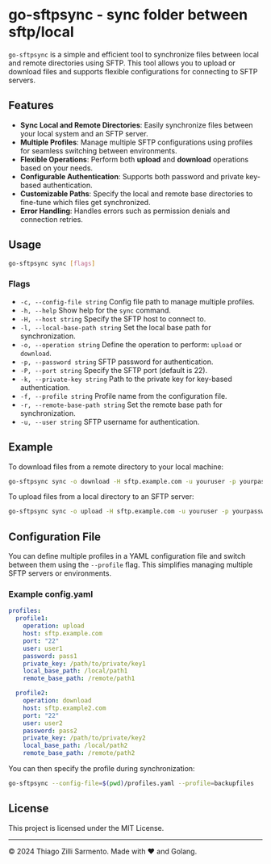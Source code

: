 # go-sftpsync - sync folder between sftp/local

`go-sftpsync` is a simple and efficient tool to synchronize files between local and remote directories using SFTP. This tool allows you to upload or download files and supports flexible configurations for connecting to SFTP servers.

## Features

- **Sync Local and Remote Directories**: Easily synchronize files between your local system and an SFTP server.
- **Multiple Profiles**: Manage multiple SFTP configurations using profiles for seamless switching between environments.
- **Flexible Operations**: Perform both **upload** and **download** operations based on your needs.
- **Configurable Authentication**: Supports both password and private key-based authentication.
- **Customizable Paths**: Specify the local and remote base directories to fine-tune which files get synchronized.
- **Error Handling**: Handles errors such as permission denials and connection retries.

## Usage

```bash
go-sftpsync sync [flags]
```

### Flags

- `-c, --config-file string`        Config file path to manage multiple profiles.
- `-h, --help`                      Show help for the `sync` command.
- `-H, --host string`               Specify the SFTP host to connect to.
- `-l, --local-base-path string`    Set the local base path for synchronization.
- `-o, --operation string`          Define the operation to perform: `upload` or `download`.
- `-p, --password string`           SFTP password for authentication.
- `-P, --port string`               Specify the SFTP port (default is 22).
- `-k, --private-key string`        Path to the private key for key-based authentication.
- `-f, --profile string`            Profile name from the configuration file.
- `-r, --remote-base-path string`   Set the remote base path for synchronization.
- `-u, --user string`               SFTP username for authentication.

## Example

To download files from a remote directory to your local machine:

```bash
go-sftpsync sync -o download -H sftp.example.com -u youruser -p yourpassword -l /local/dir -r /remote/dir
```

To upload files from a local directory to an SFTP server:

```bash
go-sftpsync sync -o upload -H sftp.example.com -u youruser -p yourpassword -l /local/dir -r /remote/dir
```

## Configuration File

You can define multiple profiles in a YAML configuration file and switch between them using the `--profile` flag. This simplifies managing multiple SFTP servers or environments.

### Example config.yaml

```yaml
profiles:
  profile1:
    operation: upload
    host: sftp.example.com
    port: "22"
    user: user1
    password: pass1
    private_key: /path/to/private/key1
    local_base_path: /local/path1
    remote_base_path: /remote/path1

  profile2:
    operation: download
    host: sftp.example2.com
    port: "22"
    user: user2
    password: pass2
    private_key: /path/to/private/key2
    local_base_path: /local/path2
    remote_base_path: /remote/path2
```

You can then specify the profile during synchronization:

```bash
go-sftpsync --config-file=$(pwd)/profiles.yaml --profile=backupfiles
```

## License

This project is licensed under the MIT License.

---

© 2024 Thiago Zilli Sarmento. Made with ❤️ and Golang.